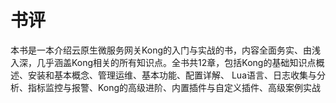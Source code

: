


# 书评

本书是一本介绍云原生微服务网关Kong的入门与实战的书，内容全面务实、由浅入深，几乎涵盖Kong相关的所有知识点。全书共12章，包括Kong的基础知识点概述、安装和基本概念、管理运维、基本功能、配置详解、
Lua语言、日志收集与分析、指标监控与报警、Kong的高级进阶、内置插件与自定义插件、高级案例实战
